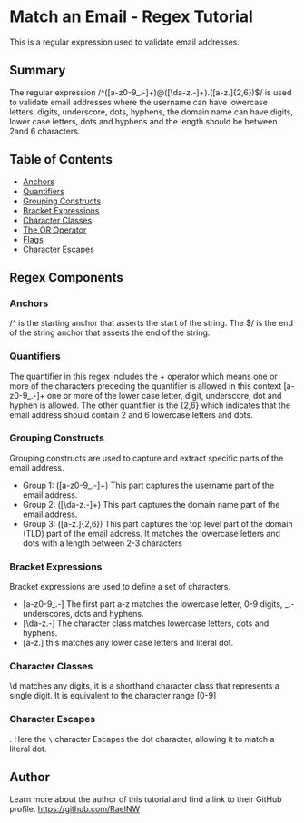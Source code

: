 # Match an Email - Regex Tutorial

This is a regular expression used to validate email addresses.

## Summary

The regular expression /^([a-z0-9_\.-]+)@([\da-z\.-]+)\.([a-z\.]{2,6})$/ is used to validate email addresses where the username can have lowercase letters, digits, underscore, dots, hyphens, the domain name can have digits, lower case letters, dots and hyphens and the length should be between 2and 6 characters.

## Table of Contents

- [Anchors](#anchors)
- [Quantifiers](#quantifiers)
- [Grouping Constructs](#grouping-constructs)
- [Bracket Expressions](#bracket-expressions)
- [Character Classes](#character-classes)
- [The OR Operator](#the-or-operator)
- [Flags](#flags)
- [Character Escapes](#character-escapes)

## Regex Components

### Anchors

/^ is the starting anchor that asserts the start of the string. The $/ is the end of the string anchor that asserts the end of the string.

### Quantifiers

The quantifier in this regex includes the + operator which means one or more
of the characters preceding the quantifier is allowed in this context [a-z0-9_.-]+ one or more of the lower case letter, digit, underscore, dot and hyphen is allowed. The other quantifier is the {2,6} which indicates that the email address should contain 2 and 6 lowercase letters and dots.

### Grouping Constructs

Grouping constructs are used to capture and extract specific parts of the email address.

- Group 1: ([a-z0-9_\.-]+)
  This part captures the username part of the email address.
- Group 2: ([\da-z\.-]+)
  This part captures the domain name part of the email address.
- Group 3: ([a-z\.]{2,6})
  This part captures the top level part of the domain (TLD) part of the email address. It matches the lowercase letters and dots with a length between 2-3 characters

### Bracket Expressions

Bracket expressions are used to define a set of characters.

- [a-z0-9_\.-] The first part a-z matches the lowercase letter, 0-9 digits, \_\.- underscores, dots and hyphens.
- [\da-z\.-] The character class matches lowercase letters, dots and hyphens.
- [a-z\.] this matches any lower case letters and literal dot.

### Character Classes

\d matches any digits, it is a shorthand character class that represents a single digit. It is equivalent to the character range [0-9]

### Character Escapes

\. Here the `\` character Escapes the dot character, allowing it to match a literal dot.

## Author

Learn more about the author of this tutorial and find a link to their GitHub profile. https://github.com/RaelNW
